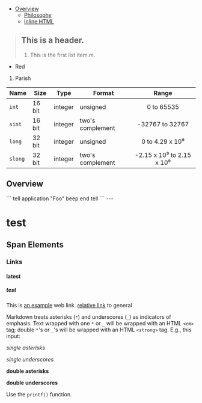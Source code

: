 *   [Overview](#overview)
    *   [Philosophy](#philosophy)
    *   [Inline HTML](#html)

> ## This is a header.
>
> 1.   This is the first list item.m.
-   Red
1.  Parish

| Name | Size | Type | Format | Range |
| ---- | ---- | ---- | ------ | :---: |
| `int` | 16 bit | integer | unsigned | 0 to 65535 |
| `sint` | 16 bit | integer | two's complement | -32767 to 32767 |
| `long` | 32 bit | integer | unsigned | 0 to 4.29 x 10⁹ |
| `slong` | 32 bit | integer | two's complement| -2.15 x 10⁹ to 2.15 x 10⁹ |
<h2 id="overview">Overview</h2>
```
tell application "Foo"
    beep
end tell
```
---

# test
## Span Elements
### Links
#### latest
##### test

This is [an example](http://example.com/) web link.
[relative link](/manual/docs/general.md) to general

Markdown treats asterisks (`*`) and underscores (`_`) as indicators of
emphasis. Text wrapped with one `*` or `_` will be wrapped with an
HTML `<em>` tag; double `*`'s or `_`'s will be wrapped with an HTML
`<strong>` tag. E.g., this input:

*single asterisks*

_single underscores_

**double asterisks**

__double underscores__

Use the `printf()` function.
